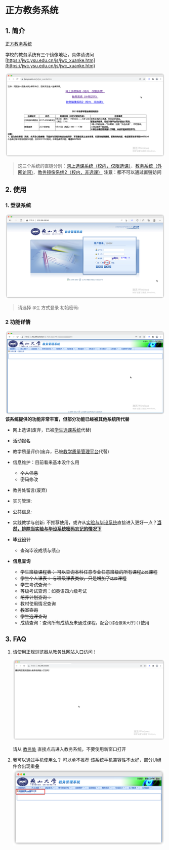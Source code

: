 # 正方教务系统

## 1. 简介

[正方教务系统](http://202.206.243.62/)

学校的教务系统有三个镜像地址，具体请访问[https://jwc.ysu.edu.cn/js/jwc_xuanke.htm](https://jwc.ysu.edu.cn/js/jwc_xuanke.htm)

![选课](./images/3492b9b8a83636796816140b0f75afc1ca9fbc72bd07883f4dc328910e3939a8-20220207133439.png)

<!-- TODO(ercao): 校内镜像直链 -->
> 这三个系统的直链分别：[网上选课系统（校内，仅限选课）](./#)、[教务系统（外网访问）](http://202.206.243.62/)、[教务镜像系统2（校内，非选课）](http://202.206.243.9:8080/)
> **注意：都不可以通过直链访问**

## 2. 使用

### 1. 登录系统

![登录系统](./images/5bc71dffe42bf817aefaaf2e4f6f5252dd380035e2f9627b6db821e194fcc249-20220207134448.png)  

<!-- TODO(ercao): 教务系统初始密码 -->
> 请选择 `学生` 方式登录
> 初始密码:

### 2 功能详情

![系统主页](./images/c8f005ef7b4058a9c9a6c72dcae9e3f329b5edb99fcf33ab47e28ee5a8f2edd4-20220207134837.png)  
**该系统提供的功能非常丰富，但部分功能已经被其他系统所代替**

- 网上选课(废弃，已被[学生选课系统](https://xsxk.ysu.edu.cn/)代替)
- 活动报名
- 教学质量评价(废弃，已被[教学质量管理平台](https://ysu.mycospxk.com)代替)
- 信息维护：目前看来基本没什么用
  - ~~个人信息~~
  - 密码修改
- 教务处留言(废弃)
- 实习管理:
- 公共信息:
- 实践教学与创新: 不推荐使用，或许从[实验与毕设系统](http://202.206.243.7/)直接进入更好一点？**[当然，排除当实验与毕设系统密码忘记的情况下](./auth.md#1.简介)**

- **毕业设计**
  - 查询毕设成绩与绩点
- **信息查询**
  - ~~学生班级课程表： 可以查询本科任意专业任意班级的所有课程`必修`课程~~
  - ~~学生个人课表： 与班级课表类似，只是增加了`选修`课程~~
  - ~~学生考试查询：~~
  - 等级考试查询：如英语四六级考试
  - ~~培养计划查询：~~
  - 教材使用情况查询
  - ~~教室查询~~
  - ~~学生选课查询~~
  - 成绩查询：查询所有成绩及未通过课程，配合`[综合服务大厅]()`使用

## 3. FAQ

1. 请使用正规浏览器从教务处网站入口访问！

    ![请使用正规浏览器从教务处网站入口访问](./images/bb7d841b5acb5d938827a3725ebb53f125498139a0752d121284577427178575-20220207133021.png)  

    请从 [教务处](https://jwc.edu.cn) 直接点击进入教务系统，不要使用新窗口打开

2. 我可以通过手机使用么？
    可以单不推荐
    该系统手机兼容性不太好，部分UI组件会出现重叠
    ![手机UI](./images/4a62338f976a47935530e1ff606b42470072dc9db2468ce6c55ee21010752a5d-20220207160517.png)  

